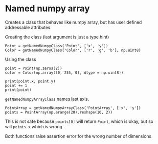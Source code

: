 # Named numpy array
Creates a class that behaves like numpy array, but has user defined addressable attributes

Creating the class (last argument is just a type hint)
```
Point = getNamedNumpyClass('Point', ['x', 'y'])
Color = getNamedNumpyClass('Color', ['r', 'g', 'b'], np.uint8)
```
Using the class
```
point = Point(np.zeros(2))
color = Color(np.array([0, 255, 0], dtype = np.uint8))

print(point.x, point.y)
point += 1
print(point)
```

`getNamedNumpyArrayClass` names last axis. 
```
PointArray = getNamedNumpyArrayClass('PointArray', ['x', 'y'])
points = PointArray(np.arange(20).reshape(10, 2))
```
This is not safe because `points[0]` will return `Point`, which is okay, but so will `points.x` which is wrong.

Both functions raise assertion error for the wrong number of dimensions.

